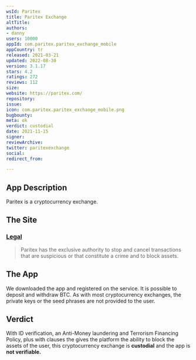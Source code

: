 ```yaml
---
wsId: Paritex
title: Paritex Exchange
altTitle: 
authors:
- danny
users: 10000
appId: com.paritex.paritex_exchange_mobile
appCountry: tr
released: 2021-03-21
updated: 2022-08-30
version: 3.1.17
stars: 4.2
ratings: 272
reviews: 112
size: 
website: https://paritex.com/
repository: 
issue: 
icon: com.paritex.paritex_exchange_mobile.png
bugbounty: 
meta: ok
verdict: custodial
date: 2021-11-15
signer: 
reviewArchive: 
twitter: paritexexchange
social: 
redirect_from: 

---
```


## App Description

Paritex is a cryptocurrency exchange.

## The Site

### [Legal](https://paritex.com/legal)

> Paritex has the exclusive authority to stop and cancel transactions that are suspicious or that constitute a crime and to block assets. 

## The App

We downloaded the app and registered on the service. It is possible to deposit and withdraw BTC. As with most cryptocurrency exchanges, the private keys or the seed phrases are not provided to the user.

## Verdict

With ID verification, an Anti-Money laundering and Terrorism Financing Policy, plus with clauses the gives the platform the ability to block the assets of the user, this cryptocurrency exchange is **custodial** and the app is **not verifiable.**

